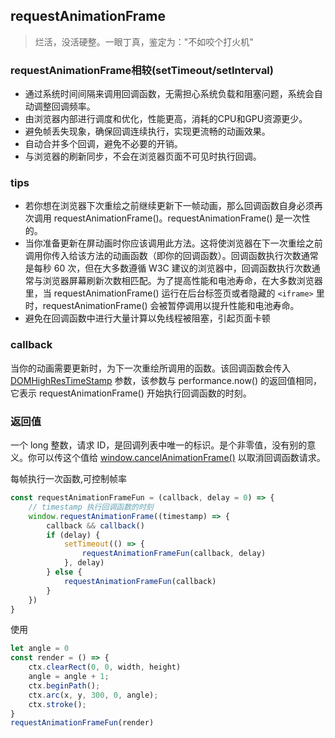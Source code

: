 ## requestAnimationFrame

> 烂活，没活硬整。一眼丁真，鉴定为："不如咬个打火机"

### requestAnimationFrame相较(setTimeout/setInterval)
* 通过系统时间间隔来调用回调函数，无需担心系统负载和阻塞问题，系统会自动调整回调频率。
* 由浏览器内部进行调度和优化，性能更高，消耗的CPU和GPU资源更少。
* 避免帧丢失现象，确保回调连续执行，实现更流畅的动画效果。
* 自动合并多个回调，避免不必要的开销。
* 与浏览器的刷新同步，不会在浏览器页面不可见时执行回调。

### tips
* 若你想在浏览器下次重绘之前继续更新下一帧动画，那么回调函数自身必须再次调用 requestAnimationFrame()。requestAnimationFrame() 是一次性的。
* 当你准备更新在屏动画时你应该调用此方法。这将使浏览器在下一次重绘之前调用你传入给该方法的动画函数（即你的回调函数）。回调函数执行次数通常是每秒 60 次，但在大多数遵循 W3C 建议的浏览器中，回调函数执行次数通常与浏览器屏幕刷新次数相匹配。为了提高性能和电池寿命，在大多数浏览器里，当 requestAnimationFrame() 运行在后台标签页或者隐藏的 `<iframe>` 里时，requestAnimationFrame() 会被暂停调用以提升性能和电池寿命。
* 避免在回调函数中进行大量计算以免线程被阻塞，引起页面卡顿

### callback
当你的动画需要更新时，为下一次重绘所调用的函数。该回调函数会传入 [DOMHighResTimeStamp](https://developer.mozilla.org/zh-CN/docs/Web/API/DOMHighResTimeStamp) 参数，该参数与 performance.now() 的返回值相同，它表示 requestAnimationFrame() 开始执行回调函数的时刻。

### 返回值
一个 long 整数，请求 ID，是回调列表中唯一的标识。是个非零值，没有别的意义。你可以传这个值给 [window.cancelAnimationFrame()](https://developer.mozilla.org/zh-CN/docs/Web/API/Window/cancelAnimationFrame) 以取消回调函数请求。


每帧执行一次函数,可控制帧率
```javascript
const requestAnimationFrameFun = (callback, delay = 0) => {
    // timestamp 执行回调函数的时刻
    window.requestAnimationFrame((timestamp) => {
        callback && callback()
        if (delay) {
            setTimeout(() => {
                requestAnimationFrameFun(callback, delay)
            }, delay)
        } else {
            requestAnimationFrameFun(callback)
        }
    })
}
```

使用
```javascript
let angle = 0
const render = () => {
    ctx.clearRect(0, 0, width, height)
    angle = angle + 1;
    ctx.beginPath();
    ctx.arc(x, y, 300, 0, angle); 
    ctx.stroke();
}
requestAnimationFrameFun(render)
```